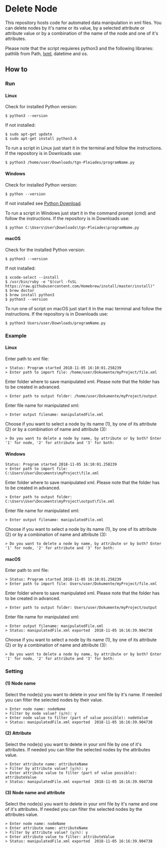 # Delete Node

This repository hosts code for automated data manipulation in xml files. You can delete nodes by it's name or its value, by a selected attribute or attribute value or by a combination of the name of the node and one of it's attributes.

Please note that the script requieres python3 and the following libraries: pathlib from Path, [lxml](https://lxml.de/), datetime and os.

## How to
### Run
#### Linux
Check for installed Python version:
```
$ python3 --version
```
If not installed:
```
$ sudo apt-get update
$ sudo apt-get install python3.6
```
To run a script in Linux just start it in the terminal and follow the instructions. If the repository is in Downloads use:
```
$ python3 /home/user/Downloads/tgn-Pleiades/programName.py
```

#### Windows
Check for installed Python version:
```
$ python --version
```
If not installed see [Python Download](https://www.python.org/downloads/windows/).

To run a script in Windows just start it in the command prompt (cmd) and follow the instructions. If the repository is in Downloads use:
```
$ python C:\Users\User\Downloads\tgn-Pleiades\programName.py
```

#### macOS
Check for the installed Python version:
```
$ python3 --version
```
If not installed:
```
$ xcode-select --install
$ /usr/bin/ruby -e "$(curl -fsSL https://raw.githubusercontent.com/Homebrew/install/master/install)"
$ brew doctor
$ brew install python3
$ python3 --version
```

To run one of script on macOS just start it in the mac terminal and follow the instructions. If the repository is in Downloads use:
```
$ python3 Users/user/Downloads/programName.py
```

### Example

#### Linux
Enter path to xml file:
```
> Status: Program started 2018-11-05 16:10:01.258239
> Enter path to import file: /home/user/Dokumente/myProject/file.xml
```
Enter folder where to save manipulated xml. Please note that the folder has to be created in advanced.
```
> Enter path to output folder: /home/user/Dokumente/myProject/output
```
Enter file name for manipulated xml:
```
> Enter output filename: manipulatedFile.xml
```
Choose if you want to select a node by its name (1), by one of its attribute (2) or by a combination of name and attribute (3):
```
> Do you want to delete a node by name, by attribute or by both? Enter '1' for node, '2' for attribute and '3' for both:
```

#### Windows
```
Status: Program started 2018-11-05 16:10:01.258239
> Enter path to import file: C:\Users\User\Documents\myProject\file.xml
```
Enter folder where to save manipulated xml. Please note that the folder has to be created in advanced.
```
> Enter path to output folder: C:\Users\User\Documents\myProject\output\file.xml
```
Enter file name for manipulated xml:
```
> Enter output filename: manipulatedFile.xml
```
Choose if you want to select a node by its name (1), by one of its attribute (2) or by a combination of name and attribute (3):
```
> Do you want to delete a node by name, by attribute or by both? Enter '1' for node, '2' for attribute and '3' for both:
```

#### macOS
Enter path to xml file:
```
> Status: Program started 2018-11-05 16:10:01.258239
> Enter path to import file: Users/user/Dokumente/myProject/file.xml
```
Enter folder where to save manipulated xml. Please note that the folder has to be created in advanced.
```
> Enter path to output folder: Users/user/Dokumente/myProject/output
```
Enter file name for manipulated xml:
```
> Enter output filename: manipulatedFile.xml
> Status: manipulatedFile.xml exported  2018-11-05 16:16:39.904738
```
Choose if you want to select a node by its name (1), by one of its attribute (2) or by a combination of name and attribute (3):
```
> Do you want to delete a node by name, by attribute or by both? Enter '1' for node, '2' for attribute and '3' for both:
```

### Setting
#### (1) Node name
Select the node(s) you want to delete in your xml file by it's name. If needed you can filter the selected nodes by their value.
```
> Enter node name: nodeName
> Filter by node value? (y/n): y
> Enter node value to filter (part of value possible): nodeValue
> Status: manipulatedFile.xml exported  2018-11-05 16:16:39.904738
```
#### (2) Attribute
Select the node(s) you want to delete in your xml file by one of it's attributes. If needed you can filter the selected nodes by the attributes value.
```
> Enter attribute name: attributeName
> Filter by attribute value? (y/n): y
> Enter attribute value to filter (part of value possible): attributeValue
> Status: manipulatedFile.xml exported  2018-11-05 16:16:39.904738
```
#### (3) Node name and attribute
Select the node(s) you want to delete in your xml file by it's name and one of it's attributes. If needed you can filter the selected nodes by the attributes value.
```
> Enter node name: nodeName
> Enter attribute name: attributeName
> Filter by attribute value? (y/n): y
> Enter attribute value to filter: attributeValue
> Status: manipulatedFile.xml exported  2018-11-05 16:16:39.904738
```

